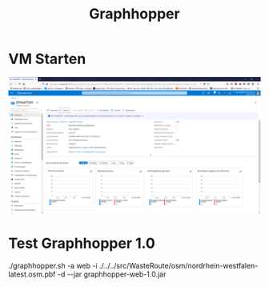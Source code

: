 ﻿---
layout: post
title:  Graphhopper 
categories: [WEB, MAP]
tags: [Web,API,Map,Route]
--- 

# VM Starten 


![Azur V M Start](/pic/azurVMStart.png)

# Test Graphhopper 1.0 

 ./graphhopper.sh -a web -i ./../../src/WasteRoute/osm/nordrhein-westfalen-latest.osm.pbf -d --jar graphhopper-web-1.0.jar
